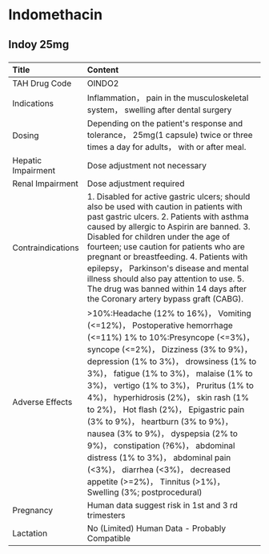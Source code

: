 # Indomethacin

## Indoy 25mg

##### 

| Title              | Content                                                                                                                                                                                                                                                                                                                                                                                                                                                                                                                                                                                                                         |
|:-------------------|:--------------------------------------------------------------------------------------------------------------------------------------------------------------------------------------------------------------------------------------------------------------------------------------------------------------------------------------------------------------------------------------------------------------------------------------------------------------------------------------------------------------------------------------------------------------------------------------------------------------------------------|
| TAH Drug Code      | OINDO2                                                                                                                                                                                                                                                                                                                                                                                                                                                                                                                                                                                                                          |
| Indications        | Inflammation， pain in the musculoskeletal system， swelling after dental surgery                                                                                                                                                                                                                                                                                                                                                                                                                                                                                                                                               |
| Dosing             | Depending on the patient's response and tolerance， 25mg(1 capsule) twice or three times a day for adults， with or after meal.                                                                                                                                                                                                                                                                                                                                                                                                                                                                                                 |
| Hepatic Impairment | Dose adjustment not necessary                                                                                                                                                                                                                                                                                                                                                                                                                                                                                                                                                                                                   |
| Renal Impairment   | Dose adjustment required                                                                                                                                                                                                                                                                                                                                                                                                                                                                                                                                                                                                        |
| Contraindications  | 1. Disabled for active gastric ulcers; should also be used with caution in patients with past gastric ulcers. 2. Patients with asthma caused by allergic to Aspirin are banned. 3. Disabled for children under the age of fourteen; use caution for patients who are pregnant or breastfeeding. 4. Patients with epilepsy， Parkinson's disease and mental illness should also pay attention to use. 5. The drug was banned within 14 days after the Coronary artery bypass graft (CABG).                                                                                                                                       |
| Adverse Effects    | >10%:Headache (12% to 16%)， Vomiting (<=12%)， Postoperative hemorrhage (<=11%) 1% to 10%:Presyncope (<=3%)， syncope (<=2%)， Dizziness (3% to 9%)， depression (1% to 3%)， drowsiness (1% to 3%)， fatigue (1% to 3%)， malaise (1% to 3%)， vertigo (1% to 3%)， Pruritus (1% to 4%)， hyperhidrosis (2%)， skin rash (1% to 2%)， Hot flash (2%)， Epigastric pain (3% to 9%)， heartburn (3% to 9%)， nausea (3% to 9%)， dyspepsia (2% to 9%)， constipation (?6%)， abdominal distress (1% to 3%)， abdominal pain (<3%)， diarrhea (<3%)， decreased appetite (>=2%)， Tinnitus (>1%)， Swelling (3%; postprocedural) |
| Pregnancy          | Human data suggest risk in 1st and 3 rd trimesters                                                                                                                                                                                                                                                                                                                                                                                                                                                                                                                                                                              |
| Lactation          | No (Limited) Human Data - Probably Compatible                                                                                                                                                                                                                                                                                                                                                                                                                                                                                                                                                                                   |

